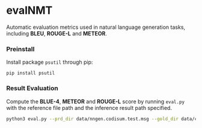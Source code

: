 # evalNMT
Automatic evaluation metrics used in natural language generation tasks, including **BLEU**, **ROUGE-L** and **METEOR**.

### Preinstall
Install package `psutil` through pip:

```
pip install psutil
```

### Result Evaluation

Compute the **BLUE-4**, **METEOR** and **ROUGE-L** score by running `eval.py` with the reference file path and the inference result path specified. 

```bash
python3 eval.py --prd_dir data/nngen.codisum.test.msg --gold_dir data/codisum.test.msg 
```


